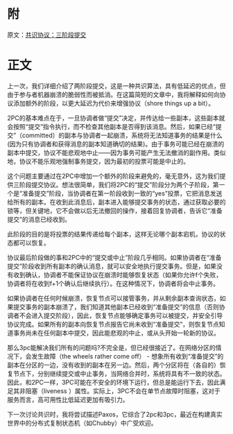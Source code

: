 # 附
原文：[共识协议：三阶段提交](https://www.the-paper-trail.org/post/2008-11-29-consensus-protocols-three-phase-commit/)

# 正文
上一次，我们详细介绍了两阶段提交，这是一种共识算法，具有低延迟的优点，但由于参与者机器崩溃的脆弱性而被抵消。在这篇简短的文章中，我将解释如何向协议添加额外的阶段，以更大延迟为代价来增强协议（shore things up a bit）。

2PC的基本难点在于，一旦协调者做“提交”决定，并传达给一些副本，这些副本就会按照“提交”指令执行，而不检查其他副本是否得到该消息。然后，如果已经“提交”（committed）的副本与协调者一起崩溃，系统将无法知道事务的结果是什么(因为只有协调者和获得消息的副本知道确切的结果)。由于事务可能已经在崩溃的副本中提交，协议不能悲观地中止——因为事务可能产生无法撤消的副作用。类似地，协议不能乐观地强制事务提交，因为最初的投票可能是中止的。

这个问题主要通过在2PC中增加一个额外的阶段来避免的，毫无意外，这为我们提供三阶段提交协议。想法很简单，我们将2PC的“提交”阶段分为两个子阶段，第一个是“准备提交”阶段，当协调者在第一阶段收到一致的“yes”投票，它把消息发送给所有的副本。在收到此消息后，副本进入能够提交事务的状态，通过获取必要的锁等，但关键地，它不会做以后无法撤回的操作，接着回复协调者，告诉它“准备提交”的消息已经收到。

此阶段的目的是将投票的结果传递给每个副本，这样无论哪个副本宕机，协议的状态都可以恢复。

协议最后阶段做的事和2PC中的“提交或中止”阶段几乎相同。如果协调者在“准备提交”阶段收到所有副本的确认消息，就可以安全地执行提交事务。但是，如果没有收到确认，协调者不能保证协议在崩溃时能够恢复状态（如果你允许f个失败，协调者将在收到f+1个确认后继续执行）。在这种情况下，协调者将会中止事务。

如果协调者在任何时候崩溃，恢复节点可以接管事务，并从剩余副本查询状态，如果提交事务的副本崩溃了，我们知道其他副本已经收到“准备提交”的信息（否则协调者不会进入提交阶段），因此，恢复节点能够确定事务可以被提交，并安全引导协议完成。如果所有的副本向恢复节点报告它尚未收到“准备提交”，则恢复节点知道事务尚未在任何副本中提交，因此能悲观的中止，或从头开始一轮新的协议。

那么3pc能解决我们所有的问题吗?不完全是，但已经很接近了。在网络分区的情况下，会发生故障（the wheels rather come off） - 想象所有收到“准备提交”的副本在分区的一边，没有收到的副本在另一边。然后，两个分区将在（各自的）恢复节点下，分别继续提交或中止事务，当网络合并时，系统将具有不一致的状态。因此，和2PC一样，3PC可能在不安全的环境下运行，但总是能运行下去，因此满足其非阻塞（liveness ）属性。实际上，3PC不会在单节点故障时阻塞，这对于服务而言，高可用性比低延迟更加有吸引力。

下一次讨论共识时，我将尝试描述Paxos，它综合了2pc和3pc，最近在构建真实世界中的分布式复制状态机（如Chubby）中广受欢迎。
